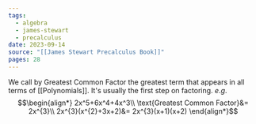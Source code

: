 ```yaml
---
tags:
  - algebra
  - james-stewart
  - precalculus
date: 2023-09-14
source: "[[James Stewart Precalculus Book]]"
pages: 28
---
```

We call by Greatest Common Factor the greatest term that appears in all terms of [[Polynomials]]. It's usually the first step on factoring.
$e.g.$
$$\begin{align*}
2x^5+6x^4+4x^3\\
\text{Greatest Common Factor}&= 2x^{3}\\
2x^{3}(x^{2}+3x+2)&= 2x^{3}(x+1)(x+2)
\end{align*}$$
